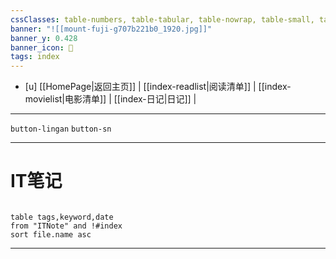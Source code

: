 ```yaml
---
cssClasses: table-numbers, table-tabular, table-nowrap, table-small, table-lines, row-lines, col-lines, row-alt, table-max
banner: "![[mount-fuji-g707b221b0_1920.jpg]]"
banner_y: 0.428
banner_icon: 🍋
tags: index
---
```


- [u]	[[HomePage|返回主页]] | [[index-readlist|阅读清单]] | [[index-movielist|电影清单]] | [[index-日记|日记]] |

---

`button-lingan`   `button-sn` 

---

# IT笔记

```dataview 

table tags,keyword,date
from "ITNote" and !#index
sort file.name asc

```
---
